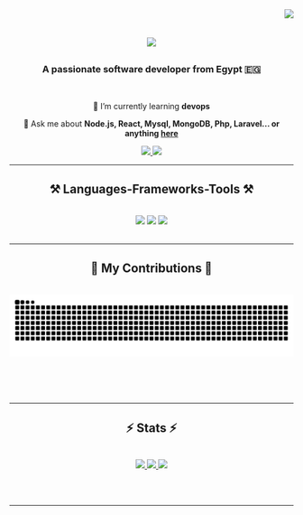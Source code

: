 <img align="right" src="https://visitor-badge.laobi.icu/badge?page_id=khaled308.khaled308" />

<h1 align="center">
    <img src="https://readme-typing-svg.herokuapp.com/?font=Righteous&size=35&center=true&vCenter=true&width=500&height=70&duration=4000&lines=Hi+There!+👋;+I'm+Khaled+Yassin;" />
</h1>

<h3 align="center">A passionate software developer from Egypt 🇪🇬</h3>

<br/>

<div align="center">
 
 🌱 I’m currently learning **devops**

💬 Ask me about **Node.js, React, Mysql, MongoDB, Php, Laravel... or anything [here](https://github.com/khaled308/khaled308/issues)**

</div>

<div align="center"> 
  <a href="mailto:khaledgaballa4@gmail.com">
    <img src="https://img.shields.io/badge/Gmail-333333?style=for-the-badge&logo=gmail&logoColor=red" />
  </a>
  <a href="https://www.linkedin.com/in/khaled-yassin-0503b61b3/" target="_blank">
    <img src="https://img.shields.io/badge/LinkedIn-0077B5?style=for-the-badge&logo=linkedin&logoColor=white" target="_blank" />
  </a>
  <!-- <a href="https://khaled308.github.io" target="_blank">
     <img src="https://img.shields.io/badge/Portfolio-FF5722?style=for-the-badge&logo=todoist&logoColor=white" target="_blank" /> 
  </a> -->
</div>

 <hr/>
 
<h2 align="center">⚒️ Languages-Frameworks-Tools ⚒️</h2>
<br/>
<div align="center">
    <img src="https://skillicons.dev/icons?i=react,bootstrap,mui,html,css,vscode,github,figma,tailwind,git,nextjs" />
    <img src="https://skillicons.dev/icons?i=nodejs,python,javascript,typescript,express,mongodb,mysql,php,laravel" />
    <img src="https://skillicons.dev/icons?i=github,linux,nginx,aws,docker,kubernetes,ansible,terraform" /><br>
</div>

<br/>
<hr/>

<div align="center">
  <h2>🐍 My Contributions 🐍</h2>
  <br>
  <img alt="snake eating my contributions" src="https://raw.githubusercontent.com/khaled308/khaled308/output/github-contribution-grid-snake.svg" />
  
  <br/><br/><br/>
</div>

<hr/>

<h2 align="center">⚡ Stats ⚡</h2>
<br>
<div align="center">
<a href="https://github.com/khaled308">
  <img height="190em" src="https://github-readme-stats.vercel.app/api?username=khaled308&show_icons=true&theme=react&hide_border=true"/>
  <img height="190em" src="https://github-readme-stats.vercel.app/api/top-langs/?username=khaled308&layout=compact&langs_count=8&theme=react&hide_border=true"/>
</a>
  <img width="60%" src="https://github-readme-streak-stats.herokuapp.com/?user=khaled308&show_icons=true&locale=en&layout=demo&theme=react&hide_border=true" />

</div>

<br/><br/>

<hr/>

<br/>
